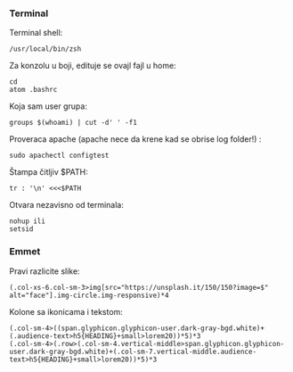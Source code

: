 ### Terminal

Terminal shell:
```
/usr/local/bin/zsh
```

Za konzolu u boji, edituje se ovajl fajl u home:
```
cd
atom .bashrc
```

Koja sam user grupa:
```
groups $(whoami) | cut -d' ' -f1
```

Proveraca apache (apache nece da krene kad se obrise log folder!) :
```
sudo apachectl configtest
```

Štampa čitljiv $PATH:
```
tr : '\n' <<<$PATH
```

Otvara nezavisno od terminala:
```
nohup ili
setsid
```

### Emmet

Pravi razlicite slike:
```
(.col-xs-6.col-sm-3>img[src="https://unsplash.it/150/150?image=$" alt="face"].img-circle.img-responsive)*4
```

Kolone sa ikonicama i tekstom:
```
(.col-sm-4>((span.glyphicon.glyphicon-user.dark-gray-bgd.white)+(.audience-text>h5{HEADING}+small>lorem20))*5)*3
(.col-sm-4>(.row>(.col-sm-4.vertical-middle>span.glyphicon.glyphicon-user.dark-gray-bgd.white)+(.col-sm-7.vertical-middle.audience-text>h5{HEADING}+small>lorem20))*5)*3
```
